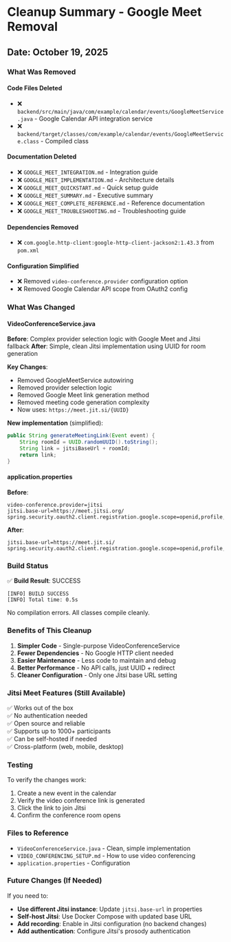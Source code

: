 # Cleanup Summary - Google Meet Removal

## Date: October 19, 2025

### What Was Removed

#### Code Files Deleted
- ❌ `backend/src/main/java/com/example/calendar/events/GoogleMeetService.java` - Google Calendar API integration service
- ❌ `backend/target/classes/com/example/calendar/events/GoogleMeetService.class` - Compiled class

#### Documentation Deleted
- ❌ `GOOGLE_MEET_INTEGRATION.md` - Integration guide
- ❌ `GOOGLE_MEET_IMPLEMENTATION.md` - Architecture details
- ❌ `GOOGLE_MEET_QUICKSTART.md` - Quick setup guide
- ❌ `GOOGLE_MEET_SUMMARY.md` - Executive summary
- ❌ `GOOGLE_MEET_COMPLETE_REFERENCE.md` - Reference documentation
- ❌ `GOOGLE_MEET_TROUBLESHOOTING.md` - Troubleshooting guide

#### Dependencies Removed
- ❌ `com.google.http-client:google-http-client-jackson2:1.43.3` from `pom.xml`

#### Configuration Simplified
- ❌ Removed `video-conference.provider` configuration option
- ❌ Removed Google Calendar API scope from OAuth2 config

### What Was Changed

#### VideoConferenceService.java
**Before**: Complex provider selection logic with Google Meet and Jitsi fallback
**After**: Simple, clean Jitsi implementation using UUID for room generation

**Key Changes**:
- Removed GoogleMeetService autowiring
- Removed provider selection logic
- Removed Google Meet link generation method
- Removed meeting code generation complexity
- Now uses: `https://meet.jit.si/{UUID}`

**New implementation** (simplified):
```java
public String generateMeetingLink(Event event) {
    String roomId = UUID.randomUUID().toString();
    String link = jitsiBaseUrl + roomId;
    return link;
}
```

#### application.properties
**Before**: 
```properties
video-conference.provider=jitsi
jitsi.base-url=https://meet.jitsi.org/
spring.security.oauth2.client.registration.google.scope=openid,profile,email,https://www.googleapis.com/auth/calendar
```

**After**:
```properties
jitsi.base-url=https://meet.jit.si/
spring.security.oauth2.client.registration.google.scope=openid,profile,email
```

### Build Status

✅ **Build Result**: SUCCESS
```
[INFO] BUILD SUCCESS
[INFO] Total time: 0.5s
```

No compilation errors. All classes compile cleanly.

### Benefits of This Cleanup

1. **Simpler Code** - Single-purpose VideoConferenceService
2. **Fewer Dependencies** - No Google HTTP client needed
3. **Easier Maintenance** - Less code to maintain and debug
4. **Better Performance** - No API calls, just UUID + redirect
5. **Cleaner Configuration** - Only one Jitsi base URL setting

### Jitsi Meet Features (Still Available)

✅ Works out of the box  
✅ No authentication needed  
✅ Open source and reliable  
✅ Supports up to 1000+ participants  
✅ Can be self-hosted if needed  
✅ Cross-platform (web, mobile, desktop)  

### Testing

To verify the changes work:
1. Create a new event in the calendar
2. Verify the video conference link is generated
3. Click the link to join Jitsi
4. Confirm the conference room opens

### Files to Reference

- `VideoConferenceService.java` - Clean, simple implementation
- `VIDEO_CONFERENCING_SETUP.md` - How to use video conferencing
- `application.properties` - Configuration

### Future Changes (If Needed)

If you need to:
- **Use different Jitsi instance**: Update `jitsi.base-url` in properties
- **Self-host Jitsi**: Use Docker Compose with updated base URL
- **Add recording**: Enable in Jitsi configuration (no backend changes)
- **Add authentication**: Configure Jitsi's prosody authentication

